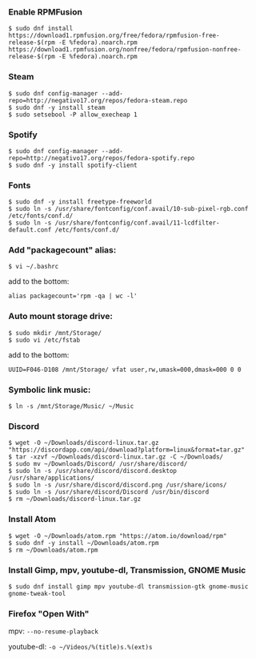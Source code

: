 ### Enable RPMFusion

```
$ sudo dnf install https://download1.rpmfusion.org/free/fedora/rpmfusion-free-release-$(rpm -E %fedora).noarch.rpm https://download1.rpmfusion.org/nonfree/fedora/rpmfusion-nonfree-release-$(rpm -E %fedora).noarch.rpm
```

### Steam

```
$ sudo dnf config-manager --add-repo=http://negativo17.org/repos/fedora-steam.repo
$ sudo dnf -y install steam
$ sudo setsebool -P allow_execheap 1
```

### Spotify

```
$ sudo dnf config-manager --add-repo=http://negativo17.org/repos/fedora-spotify.repo
$ sudo dnf -y install spotify-client
```

### Fonts

```
$ sudo dnf -y install freetype-freeworld
$ sudo ln -s /usr/share/fontconfig/conf.avail/10-sub-pixel-rgb.conf /etc/fonts/conf.d/
$ sudo ln -s /usr/share/fontconfig/conf.avail/11-lcdfilter-default.conf /etc/fonts/conf.d/
```

### Add "packagecount" alias:

```
$ vi ~/.bashrc
```
add to the bottom:

`alias packagecount='rpm -qa | wc -l'`


### Auto mount storage drive:

```
$ sudo mkdir /mnt/Storage/
$ sudo vi /etc/fstab
```
add to the bottom:

`UUID=F046-D108 /mnt/Storage/ vfat user,rw,umask=000,dmask=000 0 0`


### Symbolic link music:

```
$ ln -s /mnt/Storage/Music/ ~/Music
```


### Discord

```
$ wget -O ~/Downloads/discord-linux.tar.gz "https://discordapp.com/api/download?platform=linux&format=tar.gz"
$ tar -xzvf ~/Downloads/discord-linux.tar.gz -C ~/Downloads/
$ sudo mv ~/Downloads/Discord/ /usr/share/discord/
$ sudo ln -s /usr/share/discord/discord.desktop /usr/share/applications/
$ sudo ln -s /usr/share/discord/discord.png /usr/share/icons/
$ sudo ln -s /usr/share/discord/Discord /usr/bin/discord
$ rm ~/Downloads/discord-linux.tar.gz
```

### Install Atom

```
$ wget -O ~/Downloads/atom.rpm "https://atom.io/download/rpm"
$ sudo dnf -y install ~/Downloads/atom.rpm
$ rm ~/Downloads/atom.rpm
```

### Install Gimp, mpv, youtube-dl, Transmission, GNOME Music

```
$ sudo dnf install gimp mpv youtube-dl transmission-gtk gnome-music gnome-tweak-tool
```


### Firefox "Open With"
mpv:
`--no-resume-playback`

youtube-dl:
`-o ~/Videos/%(title)s.%(ext)s`
